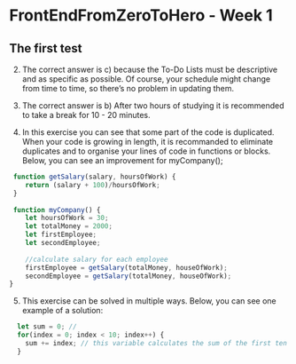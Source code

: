 # FrontEndFromZeroToHero - Week 1

## The first test

2. The correct answer is c) because the To-Do Lists must be descriptive and as specific as possible. 
Of course, your schedule might change from time to time, so there’s no problem in updating them.

3. The correct answer is b) After two hours of studying it is recommended to take a break for 10 - 20 minutes.

4.  In this exercise you can see that some part of the code is duplicated. When your code is growing in length, it is recommanded to eliminate duplicates and to organise your lines of code in functions or blocks.
Below, you can see an improvement for myCompany();
```javascript
 function getSalary(salary, hoursOfWork) {
    return (salary + 100)/hoursOfWork;
 }
 
 function myCompany() {
    let hoursOfWork = 30;
    let totalMoney = 2000;
    let firstEmployee;
    let secondEmployee;
    
    //calculate salary for each employee
    firstEmployee = getSalary(totalMoney, houseOfWork);
    secondEmployee = getSalary(totalMoney, houseOfWork);
}
```

5. This exercise can be solved in multiple ways. Below, you can see one example of a solution:

```javascript
  let sum = 0; // 
  for(index = 0; index < 10; index++) {
    sum += index; // this variable calculates the sum of the first ten numbers and it’s a good idea to rename it “sum” 
  }
``` 
